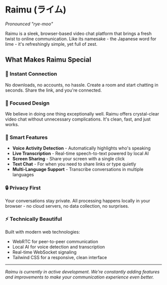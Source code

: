 # Raimu (ライム)

*Pronounced "rye-moo"*

Raimu is a sleek, browser-based video chat platform that brings a fresh twist to online communication. Like its namesake - the Japanese word for lime - it's refreshingly simple, yet full of zest.

## What Makes Raimu Special

### 🚀 Instant Connection
No downloads, no accounts, no hassle. Create a room and start chatting in seconds. Share the link, and you're connected.

### 🎯 Focused Design
We believe in doing one thing exceptionally well. Raimu offers crystal-clear video chat without unnecessary complications. It's clean, fast, and just works.

### 🧠 Smart Features
- **Voice Activity Detection** - Automatically highlights who's speaking
- **Live Transcription** - Real-time speech-to-text powered by local AI
- **Screen Sharing** - Share your screen with a single click
- **Text Chat** - For when you need to share links or type quietly
- **Multi-Language Support** - Transcribe conversations in multiple languages

### 🔒 Privacy First
Your conversations stay private. All processing happens locally in your browser - no cloud servers, no data collection, no surprises.

### ⚡ Technically Beautiful
Built with modern web technologies:
- WebRTC for peer-to-peer communication
- Local AI for voice detection and transcription
- Real-time WebSocket signaling
- Tailwind CSS for a responsive, clean interface

---

*Raimu is currently in active development. We're constantly adding features and improvements to make your communication experience even better.*

